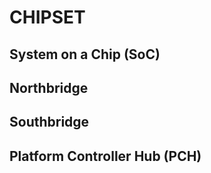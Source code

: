 # CHIPSET

## System on a Chip (SoC)

## Northbridge

## Southbridge

## Platform Controller Hub (PCH)